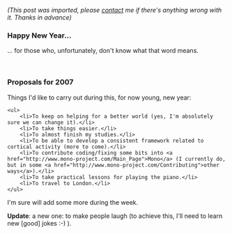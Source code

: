 *(This post was imported, please [contact](/#/contact) me if there's anything wrong with it. Thanks in advance)*

<div class="entry-body">
<h3>Happy New Year...</h3>
<p>
	... for those who, unfortunately, don't know what that word means.
</p>
<br />
<h3>Proposals for 2007</h3>
<p>
	Things I'd like to carry out during this, for now young, new year:
	
	<ul>
		<li>To keep on helping for a better world (yes, I'm absolutely sure we can change it).</li>
		<li>To take things easier.</li>
		<li>To almost finish my studies.</li>
		<li>To be able to develop a consistent framework related to cortical activity (more to come).</li>
		<li>To contribute coding/fixing some bits into <a href="http://www.mono-project.com/Main_Page">Mono</a> (I currently do, but in some <a href="http://www.mono-project.com/Contributing">other ways</a>).</li>
		<li>To take practical lessons for playing the piano.</li>
		<li>To travel to London.</li>
	</ul>
</p>
<p>
	I'm sure will add some more during the week.
</p>
<p>
	<strong>Update</strong>: a new one: to make people laugh (to achieve this, I'll need to learn new [good] jokes :-) ).
</p>
</div>
